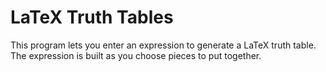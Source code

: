 LaTeX Truth Tables
==================

This program lets you enter an expression to generate a
LaTeX truth table. The expression is built as you choose
pieces to put together.

